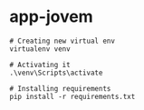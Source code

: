 # app-jovem

```shell
# Creating new virtual env
virtualenv venv

# Activating it
.\venv\Scripts\activate

# Installing requirements
pip install -r requirements.txt
```
